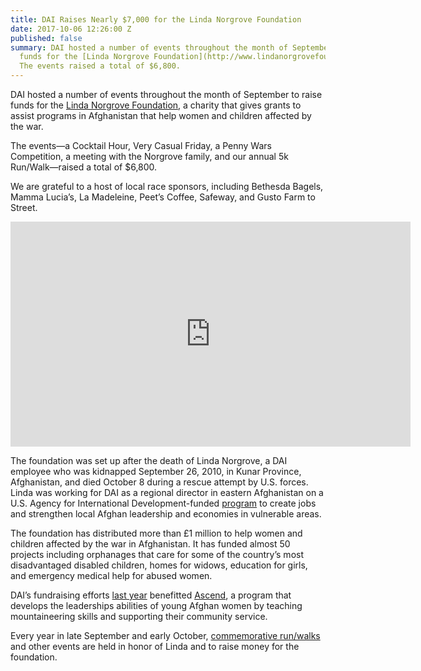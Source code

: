 ```yaml
---
title: DAI Raises Nearly $7,000 for the Linda Norgrove Foundation
date: 2017-10-06 12:26:00 Z
published: false
summary: DAI hosted a number of events throughout the month of September to raise
  funds for the [Linda Norgrove Foundation](http://www.lindanorgrovefoundation.org/.
  The events raised a total of $6,800.
---
```


DAI hosted a number of events throughout the month of September to raise funds for the [Linda Norgrove Foundation](http://www.lindanorgrovefoundation.org/), a charity that gives grants to assist programs in Afghanistan that help women and children affected by the war.

The events—a Cocktail Hour, Very Casual Friday, a Penny Wars Competition, a meeting with the Norgrove family, and our annual 5k Run/Walk—raised a total of $6,800.

We are grateful to a host of local race sponsors, including Bethesda Bagels, Mamma Lucia’s, La Madeleine, Peet’s Coffee, Safeway, and Gusto Farm to Street. 

<iframe src="https://player.vimeo.com/video/236594003" width="640" height="360" frameborder="0" webkitallowfullscreen mozallowfullscreen allowfullscreen></iframe>

The foundation was set up after the death of Linda Norgrove, a DAI employee who was kidnapped September 26, 2010, in Kunar Province, Afghanistan, and died October 8 during a rescue attempt by U.S. forces. Linda was working for DAI as a regional director in eastern Afghanistan on a U.S. Agency for International Development-funded [program](https://www.dai.com/our-work/projects/afghanistan-incentives-driving-economic-alternatives-north-east-and-west-idea-new) to create jobs and strengthen local Afghan leadership and economies in vulnerable areas.

The foundation has distributed more than £1 million to help women and children affected by the war in Afghanistan. It has funded almost 50 projects including orphanages that care for some of the country’s most disadvantaged disabled children, homes for widows, education for girls, and emergency medical help for abused women.

DAI’s fundraising efforts [last year](https://www.dai.com/news/young-afghan-women-trained-in-mountaineering-with-support-of-linda-norgrove-foundation) benefitted [Ascend](https://www.ascendathletics.org/), a program that develops the leaderships abilities of young Afghan women by teaching mountaineering skills and supporting their community service.

Every year in late September and early October, [commemorative run/walks](http://www.lindanorgrovefoundation.org/run) and other events are held in honor of Linda and to raise money for the foundation.